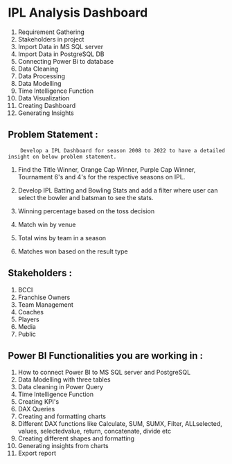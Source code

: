 # IPL Analysis Dashboard

1. Requirement Gathering
2. Stakeholders in project
3. Import Data in MS SQL server
4. Import Data in PostgreSQL DB
5. Connecting Power Bi to database
6. Data Cleaning
7. Data Processing
8. Data Modelling
9. Time Intelligence Function
10. Data Visualization
11. Creating Dashboard
12. Generating Insights

## Problem Statement :

        Develop a IPL Dashboard for season 2008 to 2022 to have a detailed insight on below problem statement.

1. Find the Title Winner, Orange Cap Winner, Purple Cap Winner, Tournament 6's and 4's for the respective seasons on IPL.

2. Develop IPL Batting and Bowling Stats and add a filter where user can select the bowler and batsman to see the stats.

3. Winning percentage based on the toss decision

4. Match win by venue

5. Total wins by team in a season

6. Matches won based on the result type

## Stakeholders : 

1. BCCI
2. Franchise Owners
3. Team Management
4. Coaches
5. Players
6. Media
7. Public

## Power BI Functionalities you are working in :

1. How to connect Power BI to MS SQL server and PostgreSQL
2. Data Modelling with three tables
3. Data cleaning in Power Query
4. Time Intelligence Function
5. Creating KPI's
6. DAX Queries
7. Creating and formatting charts
8. Different DAX functions like Calculate, SUM, SUMX, Filter, ALLselected, values, 
  selectedvalue, return, concatenate, divide etc
9. Creating different shapes and formatting
10. Generating insights from charts
11. Export report
